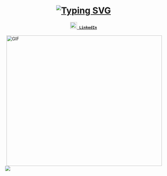 <h1 align="center" style ="color: pink;">
  <a href="https://git.io/typing-svg">
    <img src="https://readme-typing-svg.demolab.com?font=Fira+Code&weight=700&pause=1000&color=F7AADB&center=true&vCenter=true&random=false&width=435&lines=Hi!%3A)+%F0%9F%90%BE+;I'm+Ishani....%3AD" alt="Typing SVG" />
  </a>
</h1>



<h4 align="center">
  <code><a href="https://www.linkedin.com/in/ani-ib" title="LinkedIn Profile"><img width="22" src="https://raw.githubusercontent.com/hussainweb/hussainweb/main/icons/linkedin.png"> LinkedIn</a></code>
</h4>

<img align="right" alt="GIF" src="https://media1.tenor.com/m/w3APLkMuTX0AAAAC/computer-work.gif" width="500" height="420" />

![](https://github.com/images/mona-whisper.gif)





